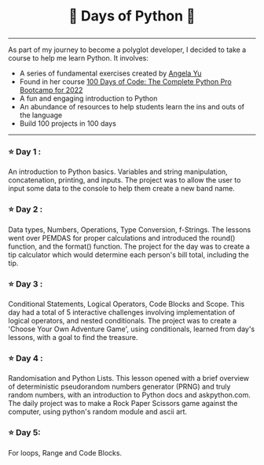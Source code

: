 # <p align="center"> 💯 Days of Python 🐍</p>

---

As part of my journey to become a polyglot developer, I decided to take a course to help me learn Python. It involves:

- A series of fundamental exercises created by [Angela Yu](https://github.com/angelabauer)
- Found in her course [100 Days of Code: The Complete Python Pro Bootcamp for 2022](https://www.udemy.com/course/100-days-of-code/)
- A fun and engaging introduction to Python
- An abundance of resources to help students learn the ins and outs of the language
- Build 100 projects in 100 days

---

### ⭐️ Day 1 :

An introduction to Python basics. Variables and string manipulation, concatenation, printing, and inputs. The project was to allow the user to input some data to the console to help them create a new band name.

### ⭐️ Day 2 :

Data types, Numbers, Operations, Type Conversion, f-Strings. The lessons went over PEMDAS for proper calculations and introduced the round() function, and the format() function. The project for the day was to create a tip calculator which would determine each person's bill total, including the tip.

### ⭐️ Day 3 :
Conditional Statements, Logical Operators, Code Blocks and Scope. This day had a total of 5 interactive challenges involving implementation of logical operators, and nested conditionals. The project was to create a 'Choose Your Own Adventure Game', using conditionals, learned from day's lessons,  with a goal to find the treasure.

### ⭐ Day 4 :
Randomisation and Python Lists. This lesson opened with a brief overview of deterministic pseudorandom numbers generator (PRNG) and truly random numbers, with an introduction to Python docs and askpython.com.
The daily project was to make a Rock Paper Scissors game against the computer, using python's random module and ascii art.

### ⭐ Day 5:
For loops, Range and Code Blocks.